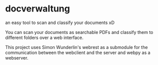 docverwaltung
=============

an easy tool to scan and classify your documents xD

You can scan your documents as searchable PDFs and classify them to different folders over a web interface.

This project uses Simon Wunderlin's webrest as a submodule for the communication between the webclient and the server and webpy as a webserver.

